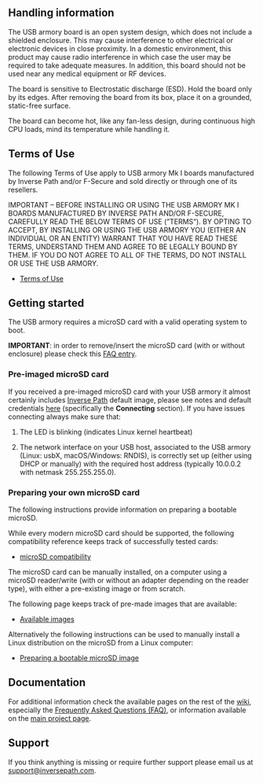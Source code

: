 ## Handling information

The USB armory board is an open system design, which does not include a
shielded enclosure. This may cause interference to other electrical or
electronic devices in close proximity. In a domestic environment, this product
may cause radio interference in which case the user may be required to take
adequate measures. In addition, this board should not be used near any medical
equipment or RF devices.

The board is sensitive to Electrostatic discharge (ESD). Hold the board only by
its edges. After removing the board from its box, place it on a grounded,
static-free surface.

The board can become hot, like any fan-less design, during continuous high CPU
loads, mind its temperature while handling it.

## Terms of Use

The following Terms of Use apply to USB armory Mk I boards manufactured by
Inverse Path and/or F-Secure and sold directly or through one of its resellers.

IMPORTANT – BEFORE INSTALLING OR USING THE USB ARMORY MK I BOARDS MANUFACTURED
BY INVERSE PATH AND/OR F-SECURE, CAREFULLY READ THE BELOW TERMS OF USE
(”TERMS”). BY OPTING TO ACCEPT, BY INSTALLING OR USING THE USB ARMORY YOU
(EITHER AN INDIVIDUAL OR AN ENTITY) WARRANT THAT YOU HAVE READ THESE TERMS,
UNDERSTAND THEM AND AGREE TO BE LEGALLY BOUND BY THEM. IF YOU DO NOT AGREE TO
ALL OF THE TERMS, DO NOT INSTALL OR USE THE USB ARMORY.

* [Terms of Use](https://github.com/inversepath/usbarmory/wiki/Terms-of-Use)

## Getting started

The USB armory requires a microSD card with a valid operating system to boot.

**IMPORTANT**: in order to remove/insert the microSD card (with or without enclosure) please check this [FAQ entry](https://github.com/inversepath/usbarmory/wiki/Frequently-Asked-Questions-(FAQ)#how-can-i-removeinsert-the-microsd-card).

### Pre-imaged microSD card

If you received a pre-imaged microSD card with your USB armory it almost certainly includes [Inverse Path](https://inversepath.com) default image, please see notes and default credentials [here](https://github.com/inversepath/usbarmory-debian-base_image/releases) (specifically the **Connecting** section). If you have issues connecting always make sure that:

1. The LED is blinking (indicates Linux kernel heartbeat)

2. The network interface on your USB host, associated to the USB armory (Linux: usbX, macOS/Windows: RNDIS), is correctly set up (either using DHCP or manually) with the required host address (typically 10.0.0.2 with netmask 255.255.255.0).

### Preparing your own microSD card

The following instructions provide information on preparing a bootable microSD.

While every modern microSD card should be supported, the following
compatibility reference keeps track of successfully tested cards:

* [microSD compatibility](https://github.com/inversepath/usbarmory/wiki/microSD-compatibility)

The microSD card can be manually installed, on a computer using a microSD
reader/write (with or without an adapter depending on the reader type), with
either a pre-existing image or from scratch.

The following page keeps track of pre-made images that are available:

* [Available images](https://github.com/inversepath/usbarmory/wiki/Available-images)

Alternatively the following instructions can be used to manually install a
Linux distribution on the microSD from a Linux computer:

* [Preparing a bootable microSD image](https://github.com/inversepath/usbarmory/wiki/Preparing-a-bootable-microSD-image)

## Documentation

For additional information check the available pages on the rest of the [wiki](https://github.com/inversepath/usbarmory/wiki), especially the [Frequently Asked Questions (FAQ)](https://github.com/inversepath/usbarmory/wiki/Frequently-Asked-Questions-(FAQ)), or information available on the [main project page](https://inversepath.com/usbarmory).

## Support

If you think anything is missing or require further support please email us at support@inversepath.com.
